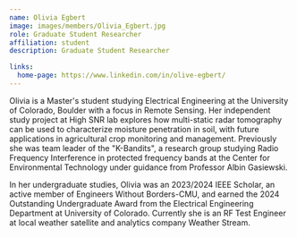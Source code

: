 ```yaml
---
name: Olivia Egbert
image: images/members/Olivia_Egbert.jpg
role: Graduate Student Researcher
affiliation: student
description: Graduate Student Researcher

links:
  home-page: https://www.linkedin.com/in/olive-egbert/
---
```


Olivia is a Master's student studying Electrical Engineering at the University of Colorado, Boulder with a focus in Remote Sensing. Her independent study project at High SNR lab explores how multi-static radar tomography can be used to characterize moisture penetration in soil, with future applications in agricultural crop monitoring and management. Previously she was team leader of the "K-Bandits", a research group studying Radio Frequency Interference in protected frequency bands at the Center for Environmental Technology under guidance from Professor Albin Gasiewski. 

In her undergraduate studies, Olivia was an 2023/2024 IEEE Scholar, an active member of Engineers Without Borders-CMU, and earned the 2024 Outstanding Undergraduate Award from the Electrical Engineering Department at University of Colorado. Currently she is an RF Test Engineer at local weather satellite and analytics company Weather Stream.

